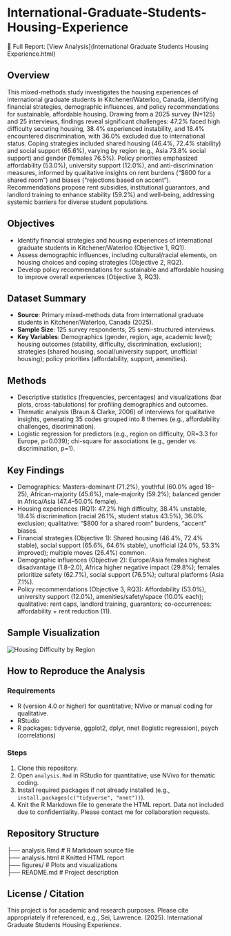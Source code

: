 # International-Graduate-Students-Housing-Experience

📄 Full Report: [View Analysis](International Graduate Students Housing Experience.html)

## Overview
This mixed-methods study investigates the housing experiences of international graduate students in Kitchener/Waterloo, Canada, identifying financial strategies, demographic influences, and policy recommendations for sustainable, affordable housing. Drawing from a 2025 survey (N=125) and 25 interviews, findings reveal significant challenges: 47.2% faced high difficulty securing housing, 38.4% experienced instability, and 18.4% encountered discrimination, with 36.0% excluded due to international status. Coping strategies included shared housing (46.4%, 72.4% stability) and social support (65.6%), varying by region (e.g., Asia 73.8% social support) and gender (females 76.5%). Policy priorities emphasized affordability (53.0%), university support (12.0%), and anti-discrimination measures, informed by qualitative insights on rent burdens (“$800 for a shared room”) and biases (“rejections based on accent”). Recommendations propose rent subsidies, institutional guarantors, and landlord training to enhance stability (59.2%) and well-being, addressing systemic barriers for diverse student populations.

## Objectives
- Identify financial strategies and housing experiences of international graduate students in Kitchener/Waterloo (Objective 1, RQ1).
- Assess demographic influences, including cultural/racial elements, on housing choices and coping strategies (Objective 2, RQ2).
- Develop policy recommendations for sustainable and affordable housing to improve overall experiences (Objective 3, RQ3).

## Dataset Summary
- **Source**: Primary mixed-methods data from international graduate students in Kitchener/Waterloo, Canada (2025).
- **Sample Size**: 125 survey respondents; 25 semi-structured interviews.
- **Key Variables**: Demographics (gender, region, age, academic level); housing outcomes (stability, difficulty, discrimination, exclusion); strategies (shared housing, social/university support, unofficial housing); policy priorities (affordability, support, amenities).

## Methods
- Descriptive statistics (frequencies, percentages) and visualizations (bar plots, cross-tabulations) for profiling demographics and outcomes.
- Thematic analysis (Braun & Clarke, 2006) of interviews for qualitative insights, generating 35 codes grouped into 8 themes (e.g., affordability challenges, discrimination).
- Logistic regression for predictors (e.g., region on difficulty, OR=3.3 for Europe, p=0.039); chi-square for associations (e.g., gender vs. discrimination, p=1).

## Key Findings
- Demographics: Masters-dominant (71.2%), youthful (60.0% aged 18–25), African-majority (45.6%), male-majority (59.2%); balanced gender in Africa/Asia (47.4–50.0% female).
- Housing experiences (RQ1): 47.2% high difficulty, 38.4% unstable, 18.4% discrimination (racial 26.1%, student status 43.5%), 36.0% exclusion; qualitative: “$800 for a shared room” burdens, “accent” biases.
- Financial strategies (Objective 1): Shared housing (46.4%, 72.4% stable), social support (65.6%, 64.6% stable), unofficial (24.0%, 53.3% improved); multiple moves (26.4%) common.
- Demographic influences (Objective 2): Europe/Asia females highest disadvantage (1.8–2.0), Africa higher negative impact (29.8%); females prioritize safety (62.7%), social support (76.5%); cultural platforms (Asia 7.1%).
- Policy recommendations (Objective 3, RQ3): Affordability (53.0%), university support (12.0%), amenities/safety/space (10.0% each); qualitative: rent caps, landlord training, guarantors; co-occurrences: affordability + rent reduction (11).

## Sample Visualization
![Housing Difficulty by Region](figures/plot1.png)

## How to Reproduce the Analysis
### Requirements
- R (version 4.0 or higher) for quantitative; NVivo or manual coding for qualitative.
- RStudio
- R packages: tidyverse, ggplot2, dplyr, nnet (logistic regression), psych (correlations)

### Steps
1. Clone this repository.
2. Open `analysis.Rmd` in RStudio for quantitative; use NVivo for thematic coding.
3. Install required packages if not already installed (e.g., `install.packages(c("tidyverse", "nnet"))`).
4. Knit the R Markdown file to generate the HTML report.
Data not included due to confidentiality. Please contact me for collaboration requests.

## Repository Structure
├── analysis.Rmd         # R Markdown source file  
├── analysis.html        # Knitted HTML report  
├── figures/             # Plots and visualizations  
├── README.md            # Project description  

## License / Citation
This project is for academic and research purposes. Please cite appropriately if referenced, e.g., Sei, Lawrence. (2025). International Graduate Students Housing Experience.
